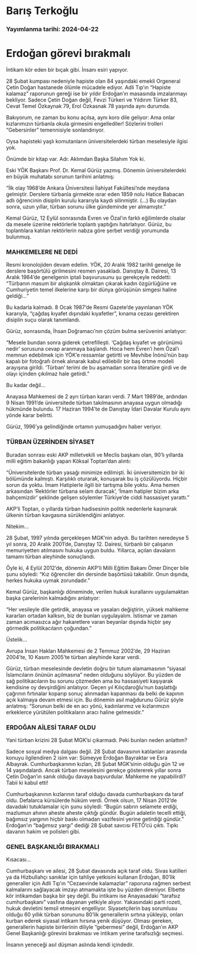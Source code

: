 # Barış Terkoğlu

### Yayımlanma tarihi: 2024-04-22

# Erdoğan görevi bırakmalı

İntikam kör eden bir bıçak gibi. İnsanı esiri yapıyor.

28 Şubat kumpası nedeniyle hapiste olan 84 yaşındaki emekli Orgeneral Çetin Doğan hastanede ölümle mücadele ediyor. Adli Tıp’ın “Hapiste kalamaz” raporunun gereği ise bir yıldır Erdoğan’ın masasında imzalanmayı bekliyor. Sadece Çetin Doğan değil, Fevzi Türkeri ve Yıldırım Türker 83, Cevat Temel Özkaynak 79, Erol Özkasnak 78 yaşında aynı durumda.

Bakıyorum, ne zaman bu konu açılsa, aynı koro dile geliyor: Ama onlar kızlarımızın türbanla okula girmesini engellediler! Sözlerini trolleri “Gebersinler” temennisiyle sonlandırıyor.

Oysa hapisteki yaşlı komutanların üniversitelerdeki türban meselesiyle ilgisi yok.

Önümde bir kitap var. Adı: Aklımdan Başka Silahım Yok ki.

Eski YÖK Başkanı Prof. Dr. Kemal Gürüz yazmış. Dönemin üniversitelerdeki en büyük muhatabı sorunun tarihini anlatmış:

“İlk olay 1968’de Ankara Üniversitesi İlahiyat Fakültesi’nde meydana gelmiştir. Derslere türbanla girmekte ısrar eden 1859 nolu Hatice Babacan adlı öğrencinin disiplin kurulu kararıyla kaydı silinmiştir. (...) Bu olaydan sonra, uzun yıllar, türban sorunu ülke gündeminde yer almamıştır.”

Kemal Gürüz, 12 Eylül sonrasında Evren ve Özal’ın farklı eğilimlerde olsalar da mesele üzerine rektörlerle toplantı yaptığını hatırlatıyor. Gürüz, bu toplantılara katılan rektörlerin nabza göre şerbet verdiği yorumunda bulunmuş.


### MAHKEMELERE NE DEDİ

Resmi kronolojiden devam edelim. YÖK, 20 Aralık 1982 tarihli genelge ile derslere başörtülü girilmesini resmen yasakladı. Danıştay 8. Dairesi, 13 Aralık 1984’de genelgenin iptali başvurusunu şu gerekçeyle reddetti: “Türbanın masum bir alışkanlık olmaktan çıkarak kadın özgürlüğüne ve Cumhuriyetin temel ilkelerine karşı bir dünya görüşünün simgesi haline geldiği...”

Bu kadarla kalmadı. 8 Ocak 1987’de Resmi Gazete’de yayınlanan YÖK kararıyla, “çağdaş kıyafet dışındaki kıyafetler”, kınama cezası gerektiren disiplin suçu olarak tanımlandı.

Gürüz, sonrasında, İhsan Doğramacı’nın çözüm bulma serüvenini anlatıyor:

“Mesele bundan sonra giderek çetrefilleşti. ‘Çağdaş kıyafet ve görünümü nedir’ sorusuna cevap aranmaya başlandı. Hoca hem Evren’i hem Özal’ı memnun edebilmek için YÖK’e ressamlar getirtti ve Mevhibe İnönü’nün başı kapalı bir fotoğrafı örnek alınarak kabul edilebilir bir baş örtme modeli arayışına girildi. ‘Türban’ terimi de bu aşamadan sonra literatüre girdi ve de olayı içinden çıkılmaz hale getirdi.”

Bu kadar değil...

Anayasa Mahkemesi de 2 ayrı türban kararı verdi. 7 Mart 1989’de, ardından 9 Nisan 1991’de üniversitede türban takılmasının anayasa uygun olmadığı hükmünde bulundu. 17 Haziran 1994’te de Danıştay İdari Davalar Kurulu aynı yönde karar belirtti.

Gürüz, 1996’ya gelindiğinde ortamın yumuşadığını haber veriyor.


### TÜRBAN ÜZERİNDEN SİYASET

Buradan sonrası eski AKP milletvekili ve Meclis başkanı olan, 90’lı yıllarda milli eğitim bakanlığı yapan Köksal Toptan’dan alıntı:

“Üniversitelerde türban yasağı minimize edilmişti. İki üniversitemizin bir iki bölümünde kalmıştı. Karşılıklı oturarak, konuşarak bu iş çözülüyordu. Hiçbir sorun da yoktu. İmam Hatiplerle ilgili bir tartışma bile yoktu. Ama hemen arkasından ‘Rektörler türbana selam duracak’, ‘İmam hatipler bizim arka bahçemizdir’ şeklinde gelişen söylemler Türkiye’de ciddi hassasiyet yarattı.”

AKP’li Toptan, o yıllarda türban hadisesinin politik nedenlerle kaşınarak ülkenin türban kavgasına sürüklendiğini anlatıyor.

Nitekim...

28 Şubat, 1997 yılında gerçekleşen MGK’nin adıydı. Bu tarihten neredeyse 5 yıl sonra, 20 Aralık 2001’de, Danıştay 12. Dairesi, türbanlı bir çalışanın memuriyetten atılmasını hukuka uygun buldu. Yıllarca, açılan davaların tamamı türban aleyhinde sonuçlandı.

Öyle ki, 4 Eylül 2012’de, dönemin AKP’li Milli Eğitim Bakanı Ömer Dinçer bile şunu söyledi: “Kız öğrenciler din dersinde başörtüsü takabilir. Onun dışında, herkes hukuka uymak zorundadır.”

Kemal Gürüz, başkanlığı döneminde, verilen hukuk kurallarını uygulamaktan başka çarelerinin kalmadığını anlatıyor:

“Her vesileyle dile getirdik, anayasa ve yasaları değiştirin, yüksek mahkeme kararları ortadan kalksın, biz de bunları uygulayalım. İstismar ve zaman zaman acımasızca ağır hakaretlere varan beyanlar dışında hiçbir şey görmedik politikacıların çoğundan.”

Üstelik...

Avrupa İnsan Hakları Mahkemesi de 2 Temmuz 2002’de, 29 Haziran 2004’te, 10 Kasım 2005’te türban aleyhinde karar verdi.

Gürüz, türban meselesinde devletin doğru bir tutum alamamasının “siyasal İslamcıların önünün açılmasına” neden olduğunu söylüyor. Bu yüzden de sağ politikacıların bu sorunu çözmeden ama bu hassasiyeti kaşıyarak kendisine oy devşirdiğini anlatıyor. Geçen yıl Kılıçdaroğlu’nun başlattığı çağrının fırtınalar koparıp sonuç alınmadan kapanması da belki de kapının açık kalmaya devam etmesi için. Bu dönemin asıl mağdurunu Gürüz şöyle anlatmış: “Sorunun belki de en acı yönü, kadınlarımız ve kızlarımızın erkeklerce yürütülen politikaların aracı haline gelmesidir.”


### ERDOĞAN AİLESİ TARAF OLDU

Yani türban krizini 28 Şubat MGK’si çıkarmadı. Peki bunları neden anlattım?

Sadece sosyal medya dalgası değil. 28 Şubat davasının katılanları arasında konuyu ilgilendiren 2 isim var: Sümeyye Erdoğan Bayraktar ve Esra Albayrak. Cumhurbaşkanının kızları, 28 Şubat MGK’sinin olduğu gün 12 ve 14 yaşındalardı. Ancak türban meselesini gerekçe göstererek yıllar sonra Çetin Doğan’ın sanık olduğu davaya başvurdular. Mahkeme ne yapabilirdi? Tabii ki kabul etti!

Cumhurbaşkanının kızlarının taraf olduğu davada cumhurbaşkanı da taraf oldu. Defalarca kürsülerde hüküm verdi. Örnek olsun, 17 Nisan 2012’de davadaki tutuklamalar için şunu söyledi: “Bugün sabrın selamete erdiği, mazlumun ahının aheste aheste çıktığı gündür. Bugün adaletin tecelli ettiği, bağımsız yargının hiçbir baskı olmadan vazifesini yerine getirdiği gündür.” Erdoğan’ın “bağımsız yargı” dediği 28 Şubat savcısı FETÖ’cü çıktı. Tıpkı davanın hakim ve polisleri gibi.


### GENEL BAŞKANLIĞI BIRAKMALI

Kısacası...

Cumhurbaşkanı ve ailesi, 28 Şubat davasında açık taraf oldu. Sivas katilleri ya da Hizbullahçı sanıklar için tahliye yetkisini kullanan Erdoğan, 80’lik generaller için Adli Tıp’ın “Cezaevinde kalamazlar” raporuna rağmen serbest kalmalarını sağlayacak imzayı atmamakta işte bu yüzden direniyor. Elbette kör intikamdan başka bir şey değil. Bu intikamı ise Anayasadaki “tarafsız cumhurbaşkanı” vasfına dayanan yetkiyle alıyor. Yakasındaki parti rozeti, hukuk devletini temsil etmesini engelliyor. Siyasetçilerin baş sorumlusu olduğu 60 yıllık türban sorununu 80’lik generallerin sırtına yükleyip, onları kurban ederek siyasal intikam hırsına yenik düşüyor. Olması gereken, generallerin hapiste birilerinin diliyle “gebermesi” değil, Erdoğan’ın AKP Genel Başkanlığı görevini bırakması ve intikam yerine tarafsızlığı seçmesi.

İnsanın yeneceği asıl düşman aslında kendi içindedir.




